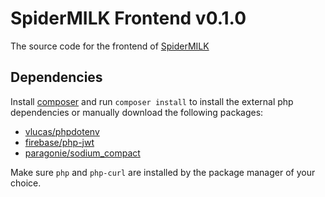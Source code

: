 # SpiderMILK Frontend v0.1.0

The source code for the frontend of [SpiderMILK](https://spidermilk.ddnsfree.com)

## Dependencies

Install [composer](https://getcomposer.org/download/) and run `composer install` to install the external php dependencies or manually download the following packages:

- [vlucas/phpdotenv](https://github.com/vlucas/phpdotenv/)
- [firebase/php-jwt](https://github.com/firebase/php-jwt)
- [paragonie/sodium_compact](https://github.com/paragonie/sodium_compat)

Make sure `php` and `php-curl` are installed by the package manager of your choice.
